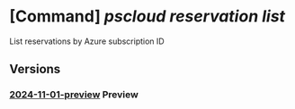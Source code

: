 # [Command] _pscloud reservation list_

List reservations by Azure subscription ID

## Versions

### [2024-11-01-preview](/Resources/mgmt-plane/L3N1YnNjcmlwdGlvbnMve30vcHJvdmlkZXJzL3B1cmVzdG9yYWdlLmJsb2NrL3Jlc2VydmF0aW9ucw==/2024-11-01-preview.xml) **Preview**

<!-- mgmt-plane /subscriptions/{}/providers/purestorage.block/reservations 2024-11-01-preview -->
<!-- mgmt-plane /subscriptions/{}/resourcegroups/{}/providers/purestorage.block/reservations 2024-11-01-preview -->
